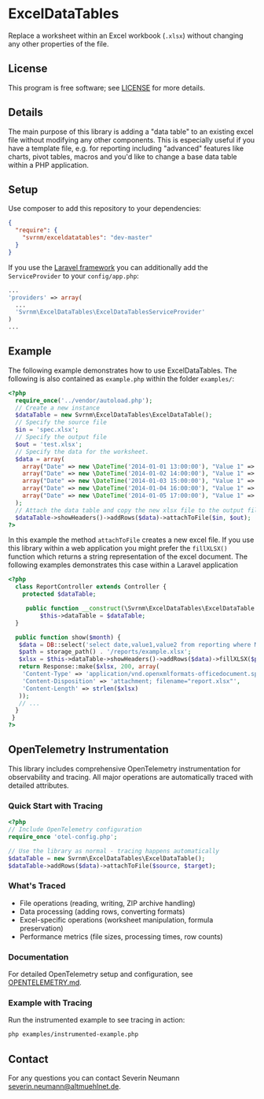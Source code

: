 # ExcelDataTables

Replace a worksheet within an Excel workbook (`.xlsx`) without changing any
other properties of the file.

## License

This program is free software; see [LICENSE](./LICENSE) for more details.

## Details

The main purpose of this library is adding a "data table" to an existing excel
file without modifying any other components. This is especially useful if you
have a template file, e.g. for reporting including "advanced" features like
charts, pivot tables, macros and you'd like to change a base data table within a
PHP application.

## Setup

Use composer to add this repository to your dependencies:

```JSON
{
  "require": {
    "svrnm/exceldatatables": "dev-master"
  }
}
```

If you use the [Laravel framework](https://laravel.io/) you can additionally add
the `ServiceProvider` to your `config/app.php`:

```PHP
...
'providers' => array(
  ...
  'Svrnm\ExcelDataTables\ExcelDataTablesServiceProvider'
)
...
```

## Example

The following example demonstrates how to use ExcelDataTables. The following is
also contained as `example.php` within the folder `examples/`:

```php
<?php
  require_once('../vendor/autoload.php');
  // Create a new instance
  $dataTable = new Svrnm\ExcelDataTables\ExcelDataTable();
  // Specify the source file
  $in = 'spec.xlsx';
  // Specify the output file
  $out = 'test.xlsx';
  // Specify the data for the worksheet.
  $data = array(
    array("Date" => new \DateTime('2014-01-01 13:00:00'), "Value 1" => 0, "Value 2" => 1),
    array("Date" => new \DateTime('2014-01-02 14:00:00'), "Value 1" => 1, "Value 2" => 0),
    array("Date" => new \DateTime('2014-01-03 15:00:00'), "Value 1" => 2, "Value 2" => -1),
    array("Date" => new \DateTime('2014-01-04 16:00:00'), "Value 1" => 3, "Value 2" => -2),
    array("Date" => new \DateTime('2014-01-05 17:00:00'), "Value 1" => 4, "Value 2" => -3),
  );
  // Attach the data table and copy the new xlsx file to the output file.
  $dataTable->showHeaders()->addRows($data)->attachToFile($in, $out);
?>
```

In this example the method `attachToFile` creates a new excel file. If you use
this library within a web application you might prefer the `fillXLSX()` function
which returns a string representation of the excel document. The following
examples demonstrates this case within a Laravel application

```php
<?php
  class ReportController extends Controller {
    protected $dataTable;

     public function __construct(\Svrnm\ExcelDataTables\ExcelDataTable $dataTable) {
         $this->dataTable = $dataTable;
  }

  public function show($month) {
   $data = DB::select('select date,value1,value2 from reporting where MONTH(date) = ?', array($month));
   $path = storage_path() . '/reports/example.xlsx';
   $xlsx = $this->dataTable->showHeaders()->addRows($data)->fillXLSX($path);
   return Response::make($xlsx, 200, array(
    'Content-Type' => 'application/vnd.openxmlformats-officedocument.spreadsheetml.sheet',
    'Content-Disposition' => 'attachment; filename="report.xlsx"',
    'Content-Length' => strlen($xlsx)
   ));
   // ...
  }
 }
?>
```

## OpenTelemetry Instrumentation

This library includes comprehensive OpenTelemetry instrumentation for observability and tracing. All major operations are automatically traced with detailed attributes.

### Quick Start with Tracing

```php
<?php
// Include OpenTelemetry configuration
require_once 'otel-config.php';

// Use the library as normal - tracing happens automatically
$dataTable = new Svrnm\ExcelDataTables\ExcelDataTable();
$dataTable->addRows($data)->attachToFile($source, $target);
```

### What's Traced

- File operations (reading, writing, ZIP archive handling)
- Data processing (adding rows, converting formats)
- Excel-specific operations (worksheet manipulation, formula preservation)
- Performance metrics (file sizes, processing times, row counts)

### Documentation

For detailed OpenTelemetry setup and configuration, see [OPENTELEMETRY.md](./OPENTELEMETRY.md).

### Example with Tracing

Run the instrumented example to see tracing in action:

```bash
php examples/instrumented-example.php
```

## Contact

For any questions you can contact Severin Neumann
<severin.neumann@altmuehlnet.de>.
